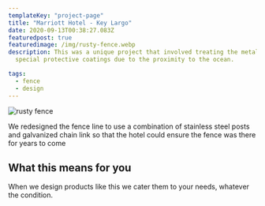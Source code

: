 ```yaml
---
templateKey: "project-page"
title: "Marriott Hotel - Key Largo"
date: 2020-09-13T00:38:27.083Z
featuredpost: true
featuredimage: /img/rusty-fence.webp
description: This was a unique project that involved treating the metals with
  special protective coatings due to the proximity to the ocean.

tags:
  - fence
  - design
---
```

![rusty fence](/img/rusty-fence.webp "Rusty fence at Marriott Key Largo")

We redesigned the fence line to use a combination of stainless steel posts and galvanized chain link so that the hotel could ensure the fence was there for years to come

## What this means for you

When we design products like this we cater them to your needs, whatever the condition.